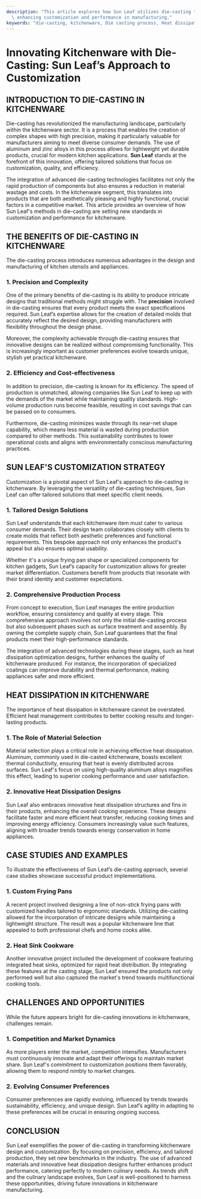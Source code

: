 ```yaml
---
description: "This article explores how Sun Leaf utilizes die-casting technology to innovate kitchenware,\
  \ enhancing customization and performance in manufacturing."
keywords: "die-casting, kitchenware, Die casting process, Heat dissipation performance"
---
```

# Innovating Kitchenware with Die-Casting: Sun Leaf’s Approach to Customization

## INTRODUCTION TO DIE-CASTING IN KITCHENWARE

Die-casting has revolutionized the manufacturing landscape, particularly within the kitchenware sector. It is a process that enables the creation of complex shapes with high precision, making it particularly valuable for manufacturers aiming to meet diverse consumer demands. The use of aluminum and zinc alloys in this process allows for lightweight yet durable products, crucial for modern kitchen applications. **Sun Leaf** stands at the forefront of this innovation, offering tailored solutions that focus on customization, quality, and efficiency.

The integration of advanced die-casting technologies facilitates not only the rapid production of components but also ensures a reduction in material wastage and costs. In the kitchenware segment, this translates into products that are both aesthetically pleasing and highly functional, crucial factors in a competitive market. This article provides an overview of how Sun Leaf's methods in die-casting are setting new standards in customization and performance for kitchenware.

## THE BENEFITS OF DIE-CASTING IN KITCHENWARE

The die-casting process introduces numerous advantages in the design and manufacturing of kitchen utensils and appliances. 

### 1. Precision and Complexity

One of the primary benefits of die-casting is its ability to produce intricate designs that traditional methods might struggle with. The **precision** involved in die-casting ensures that every product meets the exact specifications required. Sun Leaf’s expertise allows for the creation of detailed molds that accurately reflect the desired design, providing manufacturers with flexibility throughout the design phase. 

Moreover, the complexity achievable through die-casting ensures that innovative designs can be realized without compromising functionality. This is increasingly important as customer preferences evolve towards unique, stylish yet practical kitchenware. 

### 2. Efficiency and Cost-effectiveness

In addition to precision, die-casting is known for its efficiency. The speed of production is unmatched, allowing companies like Sun Leaf to keep up with the demands of the market while maintaining quality standards. High-volume production runs become feasible, resulting in cost savings that can be passed on to consumers. 

Furthermore, die-casting minimizes waste through its near-net shape capability, which means less material is wasted during production compared to other methods. This sustainability contributes to lower operational costs and aligns with environmentally conscious manufacturing practices. 

## SUN LEAF'S CUSTOMIZATION STRATEGY

Customization is a pivotal aspect of Sun Leaf's approach to die-casting in kitchenware. By leveraging the versatility of die-casting techniques, Sun Leaf can offer tailored solutions that meet specific client needs. 

### 1. Tailored Design Solutions

Sun Leaf understands that each kitchenware item must cater to various consumer demands. Their design team collaborates closely with clients to create molds that reflect both aesthetic preferences and functional requirements. This bespoke approach not only enhances the product's appeal but also ensures optimal usability.

Whether it's a unique frying pan shape or specialized components for kitchen gadgets, Sun Leaf’s capacity for customization allows for greater market differentiation. Customers benefit from products that resonate with their brand identity and customer expectations.

### 2. Comprehensive Production Process

From concept to execution, Sun Leaf manages the entire production workflow, ensuring consistency and quality at every stage. This comprehensive approach involves not only the initial die-casting process but also subsequent phases such as surface treatment and assembly. By owning the complete supply chain, Sun Leaf guarantees that the final products meet their high-performance standards.

The integration of advanced technologies during these stages, such as heat dissipation optimization designs, further enhances the quality of kitchenware produced. For instance, the incorporation of specialized coatings can improve durability and thermal performance, making appliances safer and more efficient.

## HEAT DISSIPATION IN KITCHENWARE

The importance of heat dissipation in kitchenware cannot be overstated. Efficient heat management contributes to better cooking results and longer-lasting products. 

### 1. The Role of Material Selection

Material selection plays a critical role in achieving effective heat dissipation. Aluminum, commonly used in die-casted kitchenware, boasts excellent thermal conductivity, ensuring that heat is evenly distributed across surfaces. Sun Leaf's focus on using high-quality aluminum alloys magnifies this effect, leading to superior cooking performance and user satisfaction.

### 2. Innovative Heat Dissipation Designs

Sun Leaf also embraces innovative heat dissipation structures and fins in their products, enhancing the overall cooking experience. These designs facilitate faster and more efficient heat transfer, reducing cooking times and improving energy efficiency. Consumers increasingly value such features, aligning with broader trends towards energy conservation in home appliances. 

## CASE STUDIES AND EXAMPLES

To illustrate the effectiveness of Sun Leaf’s die-casting approach, several case studies showcase successful product implementations. 

### 1. Custom Frying Pans

A recent project involved designing a line of non-stick frying pans with customized handles tailored to ergonomic standards. Utilizing die-casting allowed for the incorporation of intricate designs while maintaining a lightweight structure. The result was a popular kitchenware line that appealed to both professional chefs and home cooks alike. 

### 2. Heat Sink Cookware

Another innovative project included the development of cookware featuring integrated heat sinks, optimized for rapid heat distribution. By integrating these features at the casting stage, Sun Leaf ensured the products not only performed well but also captured the market's trend towards multifunctional cooking tools.

## CHALLENGES AND OPPORTUNITIES

While the future appears bright for die-casting innovations in kitchenware, challenges remain. 

### 1. Competition and Market Dynamics

As more players enter the market, competition intensifies. Manufacturers must continuously innovate and adapt their offerings to maintain market share. Sun Leaf's commitment to customization positions them favorably, allowing them to respond nimbly to market changes.

### 2. Evolving Consumer Preferences

Consumer preferences are rapidly evolving, influenced by trends towards sustainability, efficiency, and unique design. Sun Leaf’s agility in adapting to these preferences will be crucial in ensuring ongoing success. 

## CONCLUSION

Sun Leaf exemplifies the power of die-casting in transforming kitchenware design and customization. By focusing on precision, efficiency, and tailored production, they set new benchmarks in the industry. The use of advanced materials and innovative heat dissipation designs further enhances product performance, catering perfectly to modern culinary needs. As trends shift and the culinary landscape evolves, Sun Leaf is well-positioned to harness these opportunities, driving future innovations in kitchenware manufacturing.
